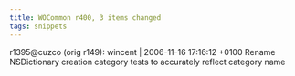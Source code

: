 ```yaml
---
title: WOCommon r400, 3 items changed
tags: snippets
---
```


r1395@cuzco (orig r149): wincent | 2006-11-16 17:16:12 +0100 Rename NSDictionary creation category tests to accurately reflect category name

